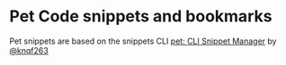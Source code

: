 # Pet Code snippets and bookmarks

Pet snippets are based on the snippets CLI
[pet: CLI Snippet Manager](https://github.com/knqyf263/pet) by
[@knqf263](https://github.com/knqyf263)

